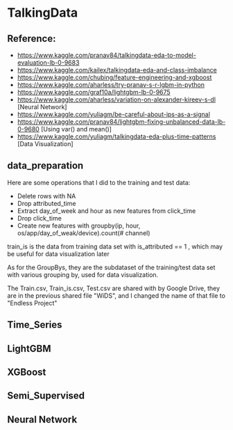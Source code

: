 # TalkingData

## Reference: 
- https://www.kaggle.com/pranav84/talkingdata-eda-to-model-evaluation-lb-0-9683
- https://www.kaggle.com/kailex/talkingdata-eda-and-class-imbalance
- https://www.kaggle.com/chubing/feature-engineering-and-xgboost
- https://www.kaggle.com/aharless/try-pranav-s-r-lgbm-in-python
- https://www.kaggle.com/graf10a/lightgbm-lb-0-9675
- https://www.kaggle.com/aharless/variation-on-alexander-kireev-s-dl   [Neural Network]
- https://www.kaggle.com/yuliagm/be-careful-about-ips-as-a-signal
- https://www.kaggle.com/pranav84/lightgbm-fixing-unbalanced-data-lb-0-9680  [Using var() and mean()]
- https://www.kaggle.com/yuliagm/talkingdata-eda-plus-time-patterns [Data Visualization]



## data_preparation
Here are some operations that I did to the training and test data:
- Delete rows with NA
- Drop attributed_time
- Extract day_of_week and hour as new features from click_time
- Drop click_time
- Create new features with groupby(ip, hour, os/app/day_of_weak/device).count(# channel)


train_is is the data from training data set with is_attributed == 1 , which may be useful for data visualization later

As for the GroupBys, they are the subdataset of the training/test data set with various grouping by, used for data visualization.

The Train.csv, Train_is.csv, Test.csv are shared with by Google Drive, they are in the previous shared file "WiDS", and I changed the name of that file to "Endless Project"

## Time_Series

## LightGBM

## XGBoost

## Semi_Supervised

## Neural Network



